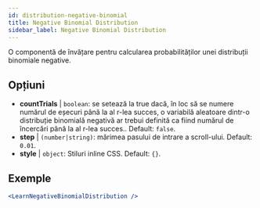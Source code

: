 ```yaml
---
id: distribution-negative-binomial
title: Negative Binomial Distribution
sidebar_label: Negative Binomial Distribution
---
```


O componentă de învățare pentru calcularea probabilităților unei distribuții binomiale negative.

## Opțiuni

* __countTrials__ | `boolean`: se setează la true dacă, în loc să se numere numărul de eșecuri până la al r-lea succes, o variabilă aleatoare dintr-o distribuție binomială negativă ar trebui definită ca fiind numărul de încercări până la al r-lea succes.. Default: `false`.
* __step__ | `(number|string)`: mărimea pasului de intrare a scroll-ului. Default: `0.01`.
* __style__ | `object`: Stiluri inline CSS. Default: `{}`.


## Exemple

```jsx live
<LearnNegativeBinomialDistribution />
```

